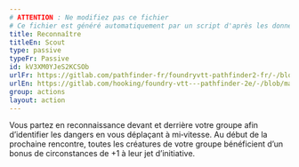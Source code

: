 ```yaml
---
# ATTENTION : Ne modifiez pas ce fichier
# Ce fichier est généré automatiquement par un script d'après les données du module Foundry VTT officiel et de sa traduction
title: Reconnaître
titleEn: Scout
type: passive
typeFr: Passive
id: kV3XM0YJeS2KCSOb
urlFr: https://gitlab.com/pathfinder-fr/foundryvtt-pathfinder2-fr/-/blob/master/data/actions/kV3XM0YJeS2KCSOb.htm
urlEn: https://gitlab.com/hooking/foundry-vtt---pathfinder-2e/-/blob/master/packs/data/actions.db/scout.json
group: actions
layout: action
---
```

Vous partez en reconnaissance devant et derrière votre groupe afin d’identifier les dangers en vous déplaçant à mi‑vitesse. Au début de la prochaine rencontre, toutes les créatures de votre groupe bénéficient d’un bonus de circonstances de +1 à leur jet d’initiative.


